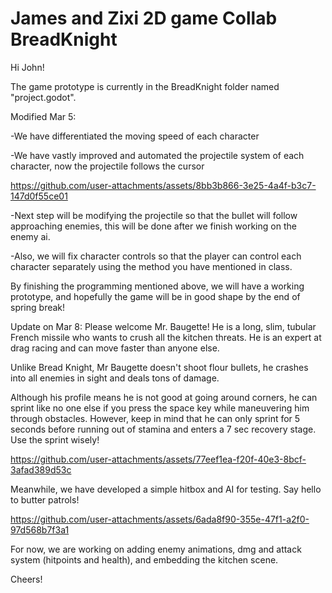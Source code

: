 # James and Zixi 2D game Collab BreadKnight
 
Hi John!

The game prototype is currently in the BreadKnight folder named "project.godot".

Modified Mar 5:

-We have differentiated the moving speed of each character

-We have vastly improved and automated the projectile system of each character, now the projectile follows the cursor

https://github.com/user-attachments/assets/8bb3b866-3e25-4a4f-b3c7-147d0f55ce01

-Next step will be modifying the projectile so that the bullet will follow approaching enemies, this will be done after we finish working on the enemy ai.

-Also, we will fix character controls so that the player can control each character separately using the method you have mentioned in class. 

By finishing the programming mentioned above, we will have a working prototype, and hopefully the game will be in good shape by the end of spring break!

Update on Mar 8: Please welcome Mr. Baugette! He is a long, slim, tubular French missile who wants to crush all the kitchen threats. He is an expert at drag racing and can move faster than anyone else.

Unlike Bread Knight, Mr Baugette doesn't shoot flour bullets, he crashes into all enemies in sight and deals tons of damage.

Although his profile means he is not good at going around corners, he can sprint like no one else if you press the space key while maneuvering him through obstacles. However, keep in mind that he can only sprint for 5 seconds before running out of stamina and enters a 7 sec recovery stage. Use the sprint wisely! 

https://github.com/user-attachments/assets/77eef1ea-f20f-40e3-8bcf-3afad389d53c

Meanwhile, we have developed a simple hitbox and AI for testing. Say hello to butter patrols!

https://github.com/user-attachments/assets/6ada8f90-355e-47f1-a2f0-97d568b7f3a1

For now, we are working on adding enemy animations, dmg and attack system (hitpoints and health), and embedding the kitchen scene.

Cheers!
